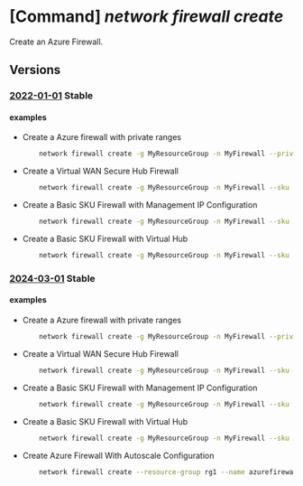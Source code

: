 # [Command] _network firewall create_

Create an Azure Firewall.

## Versions

### [2022-01-01](/Resources/mgmt-plane/L3N1YnNjcmlwdGlvbnMve30vcmVzb3VyY2Vncm91cHMve30vcHJvdmlkZXJzL21pY3Jvc29mdC5uZXR3b3JrL2F6dXJlZmlyZXdhbGxzL3t9/2022-01-01.xml) **Stable**

<!-- mgmt-plane /subscriptions/{}/resourcegroups/{}/providers/microsoft.network/azurefirewalls/{} 2022-01-01 -->

#### examples

- Create a Azure firewall with private ranges
    ```bash
        network firewall create -g MyResourceGroup -n MyFirewall --private-ranges 10.0.0.0 10.0.0.0/16 IANAPrivateRanges
    ```

- Create a Virtual WAN Secure Hub Firewall
    ```bash
        network firewall create -g MyResourceGroup -n MyFirewall --sku AZFW_Hub --tier Standard --virtual-hub MyVirtualHub1 --public-ip-count 1
    ```

- Create a Basic SKU Firewall with Management IP Configuration
    ```bash
        network firewall create -g MyResourceGroup -n MyFirewall --sku AZFW_VNet --tier Basic --vnet-name MyVNet --conf-name MyIpConfig --m-conf-name MyManagementIpConfig --m-public-ip MyPublicIp
    ```

- Create a Basic SKU Firewall with Virtual Hub
    ```bash
        network firewall create -g MyResourceGroup -n MyFirewall --sku AZFW_Hub --tier Basic --vhub MyVHub --public-ip-count 2
    ```

### [2024-03-01](/Resources/mgmt-plane/L3N1YnNjcmlwdGlvbnMve30vcmVzb3VyY2Vncm91cHMve30vcHJvdmlkZXJzL21pY3Jvc29mdC5uZXR3b3JrL2F6dXJlZmlyZXdhbGxzL3t9/2024-03-01.xml) **Stable**

<!-- mgmt-plane /subscriptions/{}/resourcegroups/{}/providers/microsoft.network/azurefirewalls/{} 2024-03-01 -->

#### examples

- Create a Azure firewall with private ranges
    ```bash
        network firewall create -g MyResourceGroup -n MyFirewall --private-ranges 10.0.0.0 10.0.0.0/16 IANAPrivateRanges
    ```

- Create a Virtual WAN Secure Hub Firewall
    ```bash
        network firewall create -g MyResourceGroup -n MyFirewall --sku AZFW_Hub --tier Standard --virtual-hub MyVirtualHub1 --public-ip-count 1
    ```

- Create a Basic SKU Firewall with Management IP Configuration
    ```bash
        network firewall create -g MyResourceGroup -n MyFirewall --sku AZFW_VNet --tier Basic --vnet-name MyVNet --conf-name MyIpConfig --m-conf-name MyManagementIpConfig --m-public-ip MyPublicIp
    ```

- Create a Basic SKU Firewall with Virtual Hub
    ```bash
        network firewall create -g MyResourceGroup -n MyFirewall --sku AZFW_Hub --tier Basic --vhub MyVHub --public-ip-count 2
    ```

- Create Azure Firewall With Autoscale Configuration
    ```bash
        network firewall create --resource-group rg1 --name azurefirewall --tags "{key1:value1}" --location West US --zones "[]" --sku AZFW_VNet --tier Standard --threat-intel-mode Alert --ip-configurations "[{name:azureFirewallIpConfiguration,properties:{subnet:{id:/subscriptions/subid/resourceGroups/rg1/providers/Microsoft.Network/virtualNetworks/vnet2/subnets/AzureFirewallSubnet},publicIPAddress:{id:/subscriptions/subid/resourceGroups/rg1/providers/Microsoft.Network/publicIPAddresses/pipName}}}]" --min-capacity 4 --max-capacity 4
    ```
